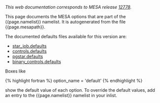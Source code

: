 *This web documentation corresponds to MESA release [12778][release].*

[release]:/release/2020/03/05/r12778.html

This page documents the MESA options that are part of the
{{page.namelist}} namelist.  It is autogenerated from the file
{{page.mesapath}}.

The documented defaults files available for this version are:

  + [star\_job.defaults](star_job_defaults.html)
  + [controls.defaults](controls_defaults.html)
  + [pgstar.defaults](pgstar_defaults.html)
  + [binary\_controls.defaults](binary_controls_defaults.html)

Boxes like

{% highlight fortran %}
option_name = 'default'
{% endhighlight %}

show the default value of each option.  To override the default
values, add an entry to the {{page.namelist}} namelist in your inlist.

<div id="toc-container"></div>
